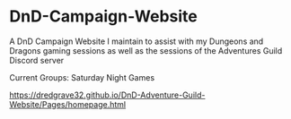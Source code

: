 # DnD-Campaign-Website
A DnD Campaign Website I maintain to assist with my Dungeons and Dragons gaming sessions as well as the sessions of the Adventures Guild Discord server

Current Groups: Saturday Night Games

https://dredgrave32.github.io/DnD-Adventure-Guild-Website/Pages/homepage.html